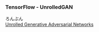 ### TensorFlow - UnrolledGAN

ろんぶん         
[Unrolled Generative Adversarial Networks]("https://arxiv.org/abs/1611.02163")      
